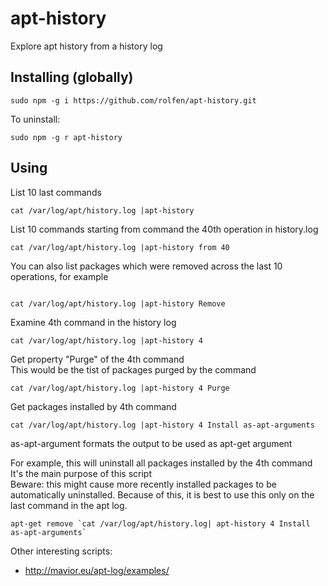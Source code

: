 # apt-history
Explore apt history from a history log

## Installing (globally)

```
sudo npm -g i https://github.com/rolfen/apt-history.git
```

To uninstall:

```
sudo npm -g r apt-history
```


## Using

List 10 last commands

```
cat /var/log/apt/history.log |apt-history 
```

List 10 commands starting from command the 40th operation in history.log

```
cat /var/log/apt/history.log |apt-history from 40
```

You can also list packages which were removed across the last 10 operations, for example

```

cat /var/log/apt/history.log |apt-history Remove
```


Examine 4th command in the history log

```
cat /var/log/apt/history.log |apt-history 4
```

Get property "Purge" of the 4th command  
This would be the tist of packages purged by the command

```
cat /var/log/apt/history.log |apt-history 4 Purge
```

Get packages installed  by 4th command

```
cat /var/log/apt/history.log |apt-history 4 Install as-apt-arguments
```

as-apt-argument formats the output to be used as apt-get argument

For example, this will uninstall all packages installed by the 4th command  
It's the main purpose of this script  
Beware: this might cause more recently installed packages to be automatically uninstalled. Because of this, it is best to use this only on the last command in the apt log.

```
apt-get remove `cat /var/log/apt/history.log| apt-history 4 Install as-apt-arguments`
```


Other interesting scripts:
* http://mavior.eu/apt-log/examples/
